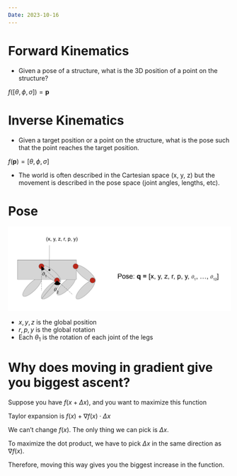```yaml
---
Date: 2023-10-16
---
```

# **Forward Kinematics**

- Given a pose of a structure, what is the 3D position of a point on the structure?

$f([\theta, \phi, \sigma]) = \mathbf p$

# **Inverse Kinematics**

- Given a target position or a point on the structure, what is the pose such that the point reaches the target position.

$f(\mathbf p) = [\theta, \phi, \sigma]$

- The world is often described in the Cartesian space (x, y, z) but the movement is described in the pose space (joint angles, lengths, etc).

# Pose

![Untitled 118.png](../../attachments/Untitled%20118.png)

- $x, y, z$﻿ is the global position
- $r, p, y$﻿ is the global rotation
- Each $\theta_1$﻿ is the rotation of each joint of the legs

  

# Why does moving in gradient give you biggest ascent?

Suppose you have $f(x + \Delta x)$﻿, and you want to maximize this function

Taylor expansion is $f(x) + \nabla f(x) \cdot \Delta x$﻿

We can’t change $f(x)$﻿. The only thing we can pick is $\Delta x$﻿.

To maximize the dot product, we have to pick $\Delta x$﻿ in the same direction as $\nabla f(x)$﻿.

Therefore, moving this way gives you the biggest increase in the function.